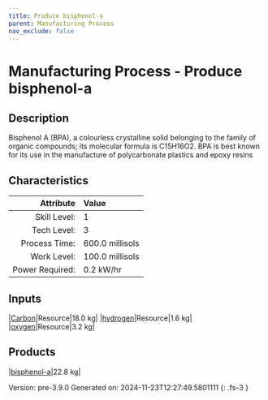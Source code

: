 ```yaml
---
title: Produce bisphenol-a
parent: Manufacturing Process
nav_exclude: false
---
```

# Manufacturing Process - Produce bisphenol-a

## Description
&#10;&#9;&#9;&#9;Bisphenol A (BPA), a colourless crystalline solid belonging to the family of organic compounds;&#10;&#9;&#9;&#9;its molecular formula is C15H16O2. BPA is best known for its use in the manufacture of polycarbonate plastics and epoxy resins&#10;&#9;&#9;

## Characteristics

| Attribute      | Value |
|--------:|:------|
|Skill Level:|1|
|Tech Level:|3|
|Process Time:|600.0 millisols|
|Work Level:|100.0 millisols|
|Power Required:|0.2 kW/hr|

## Inputs

|[Carbon](../resource/carbon.html)|Resource|18.0 kg|
|[hydrogen](../resource/hydrogen.html)|Resource|1.6 kg|
|[oxygen](../resource/oxygen.html)|Resource|3.2 kg|

## Products

|[bisphenol-a](../resource/bisphenol-a.html)|22.8 kg|


Version: pre-3.9.0 Generated on: 2024-11-23T12:27:49.5801111
{: .fs-3 }

